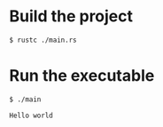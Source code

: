 # Build the project

```bash
$ rustc ./main.rs
```

# Run the executable

```bash
$ ./main

Hello world
```
